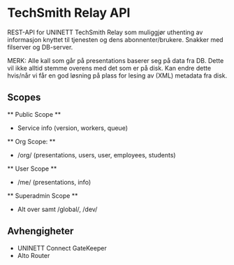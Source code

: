 # TechSmith Relay API

REST-API for UNINETT TechSmith Relay som muliggjør uthenting av informasjon knyttet til tjenesten og dens abonnenter/brukere. Snakker med filserver og DB-server.

MERK: Alle kall som går på presentations baserer seg på data fra DB. Dette vil ikke alltid stemme overens med det som er på disk. Kan endre dette hvis/når vi får en god løsning på plass for lesing av (XML) metadata fra disk.

## Scopes

** Public Scope **

- Service info (version, workers, queue)

** Org Scope: **

- /org/ (presentations, users, user, employees, students)

** User Scope **

- /me/ (presentations, info)

** Superadmin Scope **

- Alt over samt /global/, /dev/

## Avhengigheter

- UNINETT Connect GateKeeper
- Alto Router